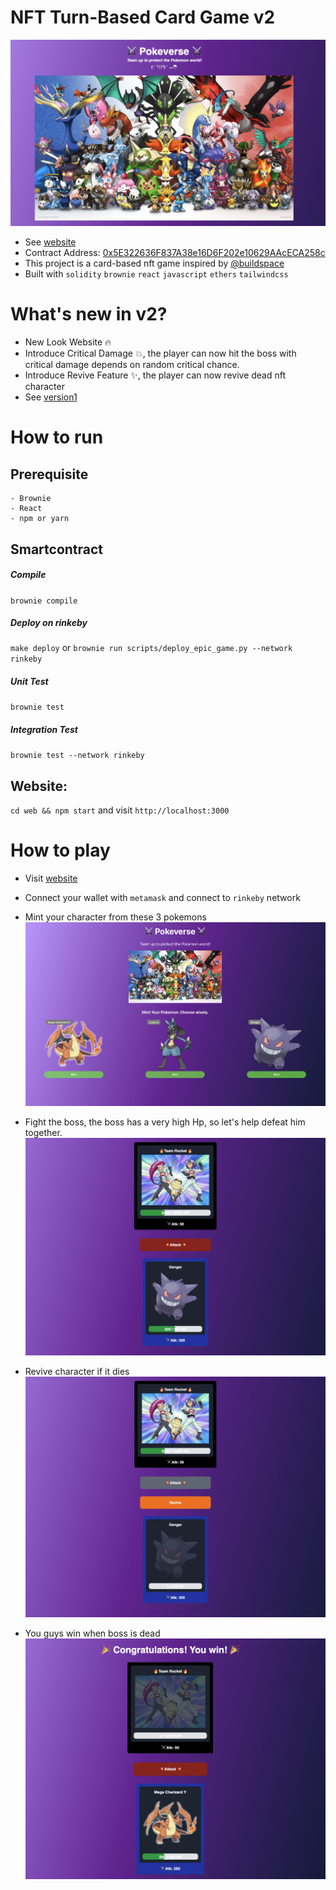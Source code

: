# NFT Turn-Based Card Game v2

![Pokeverse](mainPic.png)

- See [website](https://nft-turn-based-card-game.vercel.app/)
- Contract Address: [0x5E322636F837A38e16D6F202e10629AAcECA258c](https://rinkeby.etherscan.io/address/0x5E322636F837A38e16D6F202e10629AAcECA258c#code)
- This project is a card-based nft game inspired by [@buildspace](https://app.buildspace.so/)
- Built with `solidity` `brownie` `react` `javascript` `ethers` `tailwindcss`

# What's new in v2?

- New Look Website 🔥
- Introduce Critical Damage 💥, the player can now hit the boss with critical damage depends on random critical chance.
- Introduce Revive Feature ✨, the player can now revive dead nft character
- See [version1](https://github.com/birdglove2/nft-turn-based-card-game/tree/v1/hardhat)

# How to run


## Prerequisite

    - Brownie
    - React
    - npm or yarn

## Smartcontract

##### Compile

`brownie compile`

##### Deploy on rinkeby

`make deploy` or `brownie run scripts/deploy_epic_game.py --network rinkeby`

##### Unit Test

`brownie test`

##### Integration Test

`brownie test --network rinkeby`

## Website:

`cd web && npm start` and visit `http://localhost:3000`

# How to play

- Visit [website](https://nft-turn-based-card-game.vercel.app/)
- Connect your wallet with `metamask` and connect to `rinkeby` network

- Mint your character from these 3 pokemons
  ![Mint your Characters](defaultCharacters.png)

- Fight the boss, the boss has a very high Hp, so let's help defeat him together.
  ![attackBoss](attackBoss.png)

- Revive character if it dies
  ![revivePic](revivePic.png)

- You guys win when boss is dead
  ![bossDead](bossDead.png)
